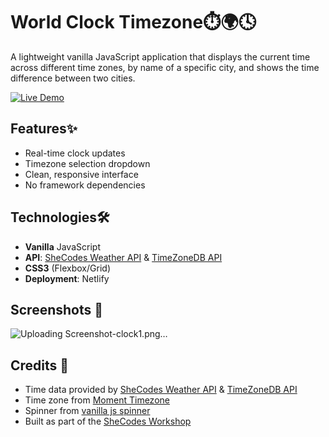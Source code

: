 # World Clock Timezone⏱️🌍🕓

A lightweight vanilla JavaScript application that displays the current time across different time zones, by name of a specific city, and shows the time difference between two cities.

[![Live Demo](https://img.shields.io/badge/demo-live-green?style=for-the-badge)](https://worldclock-timezone.netlify.app/)


## Features✨

- Real-time clock updates
- Timezone selection dropdown
- Clean, responsive interface
- No framework dependencies

## Technologies🛠️

- **Vanilla** JavaScript 
- **API**: [SheCodes Weather API](https://www.shecodes.io/learn/apis) & [TimeZoneDB API](https://timezonedb.com/api)
- **CSS3** (Flexbox/Grid)
- **Deployment**: Netlify 
## Screenshots 📱
![Uploading Screenshot-clock1.png…]()



## Credits 🙌  
- Time data provided by [SheCodes Weather API](https://www.shecodes.io/learn/apis) & [TimeZoneDB API](https://timezonedb.com/api)
- Time zone from [Moment Timezone](https://momentjs.com/timezone/)
- Spinner from [vanilla js spinner](https://codepen.io/AshutoshD/pen/dMEGqM)
- Built as part of the [SheCodes Workshop](https://www.shecodes.io/) 
